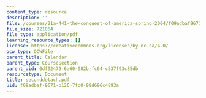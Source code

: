 ```yaml
---
content_type: resource
description: ''
file: /courses/21a-441-the-conquest-of-america-spring-2004/f09adbaf9671b1267fd098d696c4893a_seconddetach.pdf
file_size: 721064
file_type: application/pdf
learning_resource_types: []
license: https://creativecommons.org/licenses/by-nc-sa/4.0/
ocw_type: OCWFile
parent_title: Calendar
parent_type: CourseSection
parent_uid: 0df92479-6a60-982b-fc64-c537f93c85db
resourcetype: Document
title: seconddetach.pdf
uid: f09adbaf-9671-b126-7fd0-98d696c4893a
---
```

